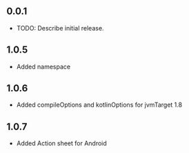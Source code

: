 ## 0.0.1

- TODO: Describe initial release.

## 1.0.5

- Added namespace

## 1.0.6

- Added compileOptions and kotlinOptions for jvmTarget 1.8

## 1.0.7

- Added Action sheet for Android
